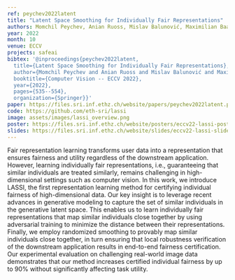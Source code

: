 ```yaml
---
ref: peychev2022latent
title: "Latent Space Smoothing for Individually Fair Representations"
authors: Momchil Peychev, Anian Ruoss, Mislav Balunović, Maximilian Baader, Martin Vechev
year: 2022
month: 10
venue: ECCV
projects: safeai
bibtex: '@inproceedings{peychev2022latent,
  title={Latent Space Smoothing for Individually Fair Representations},
  author={Momchil Peychev and Anian Ruoss and Mislav Balunović and Maximilian Baader and Martin Vechev},
  booktitle={Computer Vision -- ECCV 2022},
  year={2022},
  pages={535--554},
  organization={Springer}}'
paper: https://files.sri.inf.ethz.ch/website/papers/peychev2022latent.pdf
code: https://github.com/eth-sri/lassi
image: assets/images/lassi_overview.png
poster: https://files.sri.inf.ethz.ch/website/posters/eccv22-lassi-poster.pdf
slides: https://files.sri.inf.ethz.ch/website/slides/eccv22-lassi-slides.pdf
---
```


Fair representation learning transforms user data into a representation that ensures fairness and utility regardless of the downstream application. However, learning individually fair representations, i.e., guaranteeing that similar individuals are treated similarly, remains challenging in high-dimensional settings such as computer vision. In this work, we introduce LASSI, the first representation learning method for certifying individual fairness of high-dimensional data. Our key insight is to leverage recent advances in generative modeling to capture the set of similar individuals in the generative latent space. This enables us to learn individually fair representations that map similar individuals close together by using adversarial training to minimize the distance between their representations. Finally, we employ randomized smoothing to provably map similar individuals close together, in turn ensuring that local robustness verification of the downstream application results in end-to-end fairness certification. Our experimental evaluation on challenging real-world image data demonstrates that our method increases certified individual fairness by up to 90% without significantly affecting task utility.
